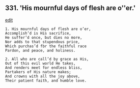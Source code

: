 
## 331.  'His mournful days of flesh are o''er.'
[edit](https://docs.google.com/document/d/1xrBQ7rIyQQ_Ed5w7Gmq7T%2Dp0Fo9Yg8kN/edit?mode=html)



    1. His mournful days of flesh are o’er, 
    Accomplish’d is His sacrifice,
    He suffer’d once, but dies no more, 
    Nor adds to that stupendous price, 
    Which purchas’d fbr the faithful race 
    Pardon, and peace, and holiness.

    2. All who are call’d by grace as His, 
    Out of this evil world He takes, 
    And renders meet for endless bliss, 
    Partakers of His nature makes; 
    And crowns with all the joy above, 
    Their patient faith, and humble love.
